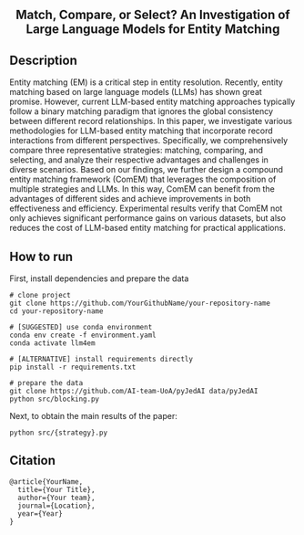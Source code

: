 <div align="center">

<h2 id="llm4em">Match, Compare, or Select? An Investigation of Large Language Models for Entity Matching</h2>

</div>

## Description
Entity matching (EM) is a critical step in entity resolution. Recently, entity matching based on large language models (LLMs) has shown great promise. However, current LLM-based entity matching approaches typically follow a binary matching paradigm that ignores the global consistency between different record relationships. In this paper, we investigate various methodologies for LLM-based entity matching that incorporate record interactions from different perspectives. Specifically, we comprehensively compare three representative strategies: matching, comparing, and selecting, and analyze their respective advantages and challenges in diverse scenarios. Based on our findings, we further design a compound entity matching framework (ComEM) that leverages the composition of multiple strategies and LLMs. In this way, ComEM can benefit from the advantages of different sides and achieve improvements in both effectiveness and efficiency. Experimental results verify that ComEM not only achieves significant performance gains on various datasets, but also reduces the cost of LLM-based entity matching for practical applications.

## How to run
First, install dependencies and prepare the data
```console
# clone project
git clone https://github.com/YourGithubName/your-repository-name
cd your-repository-name

# [SUGGESTED] use conda environment
conda env create -f environment.yaml
conda activate llm4em

# [ALTERNATIVE] install requirements directly
pip install -r requirements.txt

# prepare the data
git clone https://github.com/AI-team-UoA/pyJedAI data/pyJedAI
python src/blocking.py
```

Next, to obtain the main results of the paper:
```console
python src/{strategy}.py
```

## Citation
```
@article{YourName,
  title={Your Title},
  author={Your team},
  journal={Location},
  year={Year}
}
```
